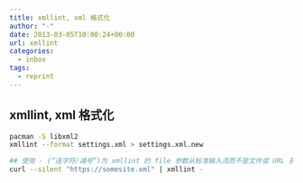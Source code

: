 ```yaml
---
title: xmllint, xml 格式化
author: "-"
date: 2013-03-05T10:00:24+00:00
url: xmllint
categories:
  - inbox
tags:
  - reprint
---
```

## xmllint, xml 格式化

```bash
pacman -S libxml2
xmllint --format settings.xml > settings.xml.new

## 使用 - (“连字符/减号”)为 xmllint 的 file 参数从标准输入流而不是文件或 URL 获取其 XML 输入。
curl --silent "https://somesite.xml" | xmllint -
```

